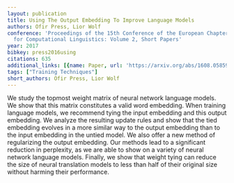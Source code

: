 ```yaml
---
layout: publication
title: Using The Output Embedding To Improve Language Models
authors: Ofir Press, Lior Wolf
conference: 'Proceedings of the 15th Conference of the European Chapter of the Association
  for Computational Linguistics: Volume 2, Short Papers'
year: 2017
bibkey: press2016using
citations: 635
additional_links: [{name: Paper, url: 'https://arxiv.org/abs/1608.05859'}]
tags: ["Training Techniques"]
short_authors: Ofir Press, Lior Wolf
---
```

We study the topmost weight matrix of neural network language models. We show
that this matrix constitutes a valid word embedding. When training language
models, we recommend tying the input embedding and this output embedding. We
analyze the resulting update rules and show that the tied embedding evolves in
a more similar way to the output embedding than to the input embedding in the
untied model. We also offer a new method of regularizing the output embedding.
Our methods lead to a significant reduction in perplexity, as we are able to
show on a variety of neural network language models. Finally, we show that
weight tying can reduce the size of neural translation models to less than half
of their original size without harming their performance.